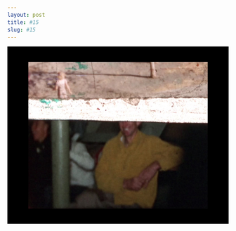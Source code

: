 ```yaml
---
layout: post
title: #15
slug: #15
---
```


<p class="description" style="text-align: justify;">
<img src="/assets/danilo-luna-archives-07.jpg" />
